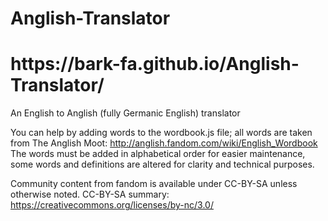 # Anglish-Translator

<h1>https://bark-fa.github.io/Anglish-Translator/</h1>

An English to Anglish (fully Germanic English) translator

You can help by adding words to the wordbook.js file; all words are taken from The Anglish Moot: http://anglish.fandom.com/wiki/English_Wordbook
The words must be added in alphabetical order for easier maintenance, some words and definitions are altered for clarity and technical purposes.

Community content from fandom is available under CC-BY-SA unless otherwise noted.
CC-BY-SA summary: https://creativecommons.org/licenses/by-nc/3.0/
